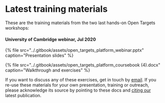# Latest training materials

These are the training materials from the two last hands-on Open Targets workshops:

#### University of Cambridge webinar, Jul 2020

{% file src="../.gitbook/assets/open\_targets\_platform\_webinar.pptx" caption="Presentation slides" %}

{% file src="../.gitbook/assets/open\_targets\_platform\_coursebook \(4\).docx" caption="Walkthrough and exercises" %}

If you want to discuss any of these exercises, get in touch by [email](mailto:support@targetvalidation.org). If you re-use these materials for your own presentation, training or outreach, please acknowledge its source by pointing to these docs and [citing our](https://docs.targetvalidation.org/getting-started/citation) latest publication.

